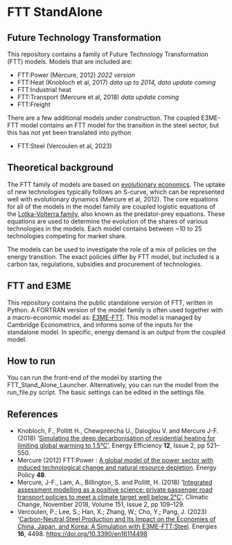 # FTT StandAlone

## Future Technology Transformation
This repository contains a family of Future Technology Transformation (FTT) models. Models that are included are:

* FTT:Power (Mercure, 2012) *2022 version*
* FTT:Heat (Knobloch et al, 2017) *data up to 2014, data update coming*
* FTT:Industrial heat 
* FTT:Transport (Mercure et al, 2018) *data update coming*
* FTT:Freight

There are a few additional models under construction. The coupled E3ME-FTT model contains an FTT model for the transition in the steel sector, but this has not yet been translated into python
* FTT:Steel (Vercoulen et al, 2023) 

## Theoretical background
The FTT family of models are based on [evolutionary economics](https://en.wikipedia.org/wiki/Evolutionary_economics). The uptake of new technologies typically follows an S-curve, which can be represented well with evolutionary dynamics (Mercure et al, 2012). The core equations for all of the models in the model family are coupled logistic equations of the [Lotka-Volterra family](https://en.wikipedia.org/wiki/Lotka%E2%80%93Volterra_equations), also known as the predator-prey equations. These equations are used to determine the evolution of the shares of various technologies in the models. Each model contains between ~10 to 25 technologies competing for market share. 

The models can be used to investigate the role of a mix of policies on the energy transition. The exact policies differ by FTT model, but included is a carbon tax, regulations, subsidies and procurement of technologies. 

## FTT and E3ME
This repository contains the public standalone version of FTT, written in Python. A FORTRAN version of the model family is often used together with a macro-economic model as: [E3ME-FTT](https://www.e3me.com/). This model is managed by Cambridge Econometrics, and informs some of the inputs for the standalone model. In specific, energy demand is an output from the coupled model. 

## How to run
You can run the front-end of the model by starting the FTT_Stand_Alone_Launcher. Alternatively, you can run the model from the run_file.py script. The basic settings can be edited in the settings file.

## References
* Knobloch, F., Pollitt H., Chewpreecha U., Daioglou V. and Mercure J-F. (2018) ‘[Simulating the deep decarbonisation of residential heating for limiting global warming to 1.5°C](https://link.springer.com/article/10.1007/s12053-018-9710-0)’, Energy Efficiency **12**, Issue 2, pp 521–550.
* Mercure (2012) FTT:Power : [A global model of the power sector with induced technological change and natural resource depletion](https://www.sciencedirect.com/science/article/pii/S0301421512005356 ). Energy Policy **48**.
* Mercure, J-F., Lam, A., Billington, S. and Pollitt, H. (2018) ‘[Integrated assessment modelling as a positive science: private passenger road transport policies to meet a climate target well below 2°C](https://pubmed.ncbi.nlm.nih.gov/30930506/)’, Climatic Change, November 2018, Volume 151, Issue 2, pp 109–129.
*  Vercoulen, P.; Lee, S.; Han, X.; Zhang, W.; Cho, Y.; Pang, J. (2023) '[Carbon-Neutral Steel Production and Its Impact on the Economies of China, Japan, and Korea: A Simulation with E3ME-FTT:Steel](https://www.mdpi.com/1996-1073/16/11/4498). Energies **16**, 4498. https://doi.org/10.3390/en16114498 
